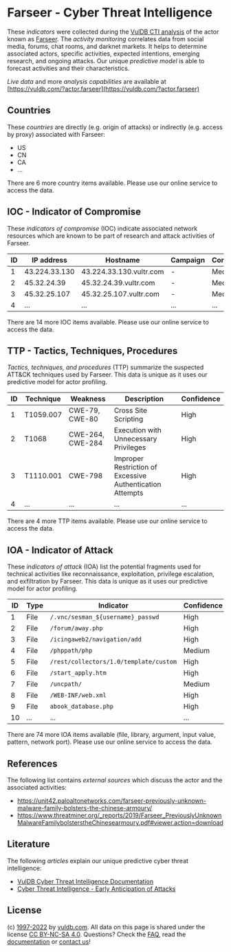 # Farseer - Cyber Threat Intelligence

These _indicators_ were collected during the [VulDB CTI analysis](https://vuldb.com/?kb.cti) of the actor known as [Farseer](https://vuldb.com/?actor.farseer). The _activity monitoring_ correlates data from social media, forums, chat rooms, and darknet markets. It helps to determine associated actors, specific activities, expected intentions, emerging research, and ongoing attacks. Our unique _predictive model_ is able to forecast activities and their characteristics.

_Live data_ and more _analysis capabilities_ are available at [https://vuldb.com/?actor.farseer](https://vuldb.com/?actor.farseer)

## Countries

These _countries_ are directly (e.g. origin of attacks) or indirectly (e.g. access by proxy) associated with Farseer:

* US
* CN
* CA
* ...

There are 6 more country items available. Please use our online service to access the data.

## IOC - Indicator of Compromise

These _indicators of compromise_ (IOC) indicate associated network resources which are known to be part of research and attack activities of Farseer.

ID | IP address | Hostname | Campaign | Confidence
-- | ---------- | -------- | -------- | ----------
1 | 43.224.33.130 | 43.224.33.130.vultr.com | - | Medium
2 | 45.32.24.39 | 45.32.24.39.vultr.com | - | Medium
3 | 45.32.25.107 | 45.32.25.107.vultr.com | - | Medium
4 | ... | ... | ... | ...

There are 14 more IOC items available. Please use our online service to access the data.

## TTP - Tactics, Techniques, Procedures

_Tactics, techniques, and procedures_ (TTP) summarize the suspected ATT&CK techniques used by Farseer. This data is unique as it uses our predictive model for actor profiling.

ID | Technique | Weakness | Description | Confidence
-- | --------- | -------- | ----------- | ----------
1 | T1059.007 | CWE-79, CWE-80 | Cross Site Scripting | High
2 | T1068 | CWE-264, CWE-284 | Execution with Unnecessary Privileges | High
3 | T1110.001 | CWE-798 | Improper Restriction of Excessive Authentication Attempts | High
4 | ... | ... | ... | ...

There are 4 more TTP items available. Please use our online service to access the data.

## IOA - Indicator of Attack

These _indicators of attack_ (IOA) list the potential fragments used for technical activities like reconnaissance, exploitation, privilege escalation, and exfiltration by Farseer. This data is unique as it uses our predictive model for actor profiling.

ID | Type | Indicator | Confidence
-- | ---- | --------- | ----------
1 | File | `/.vnc/sesman_${username}_passwd` | High
2 | File | `/forum/away.php` | High
3 | File | `/icingaweb2/navigation/add` | High
4 | File | `/phppath/php` | Medium
5 | File | `/rest/collectors/1.0/template/custom` | High
6 | File | `/start_apply.htm` | High
7 | File | `/uncpath/` | Medium
8 | File | `/WEB-INF/web.xml` | High
9 | File | `abook_database.php` | High
10 | ... | ... | ...

There are 74 more IOA items available (file, library, argument, input value, pattern, network port). Please use our online service to access the data.

## References

The following list contains _external sources_ which discuss the actor and the associated activities:

* https://unit42.paloaltonetworks.com/farseer-previously-unknown-malware-family-bolsters-the-chinese-armoury/
* https://www.threatminer.org/_reports/2019/Farseer_PreviouslyUnknownMalwareFamilybolsterstheChinesearmoury.pdf#viewer.action=download

## Literature

The following _articles_ explain our unique predictive cyber threat intelligence:

* [VulDB Cyber Threat Intelligence Documentation](https://vuldb.com/?kb.cti)
* [Cyber Threat Intelligence - Early Anticipation of Attacks](https://www.scip.ch/en/?labs.20201022)

## License

(c) [1997-2022](https://vuldb.com/?kb.changelog) by [vuldb.com](https://vuldb.com/?kb.about). All data on this page is shared under the license [CC BY-NC-SA 4.0](https://creativecommons.org/licenses/by-nc-sa/4.0/). Questions? Check the [FAQ](https://vuldb.com/?kb.faq), read the [documentation](https://vuldb.com/?kb) or [contact us](https://vuldb.com/?contact)!
